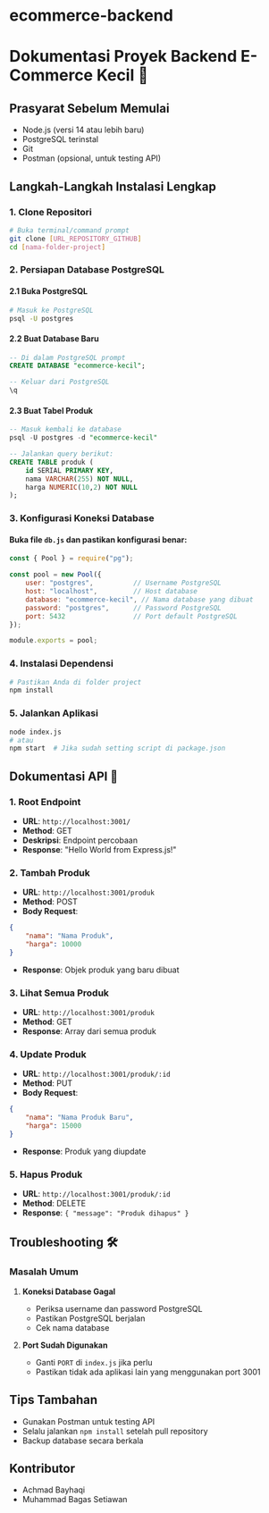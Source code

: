 # ecommerce-backend
# Dokumentasi Proyek Backend E-Commerce Kecil 🚀

## Prasyarat Sebelum Memulai
- Node.js (versi 14 atau lebih baru)
- PostgreSQL terinstal
- Git
- Postman (opsional, untuk testing API)

## Langkah-Langkah Instalasi Lengkap

### 1. Clone Repositori
```bash
# Buka terminal/command prompt
git clone [URL_REPOSITORY_GITHUB]
cd [nama-folder-project]
```

### 2. Persiapan Database PostgreSQL
#### 2.1 Buka PostgreSQL
```bash
# Masuk ke PostgreSQL
psql -U postgres
```

#### 2.2 Buat Database Baru
```sql
-- Di dalam PostgreSQL prompt
CREATE DATABASE "ecommerce-kecil";

-- Keluar dari PostgreSQL
\q
```

#### 2.3 Buat Tabel Produk
```sql
-- Masuk kembali ke database
psql -U postgres -d "ecommerce-kecil"

-- Jalankan query berikut:
CREATE TABLE produk (
    id SERIAL PRIMARY KEY,
    nama VARCHAR(255) NOT NULL,
    harga NUMERIC(10,2) NOT NULL
);
```

### 3. Konfigurasi Koneksi Database
#### Buka file `db.js` dan pastikan konfigurasi benar:
```javascript
const { Pool } = require("pg");

const pool = new Pool({
    user: "postgres",          // Username PostgreSQL
    host: "localhost",         // Host database
    database: "ecommerce-kecil", // Nama database yang dibuat
    password: "postgres",      // Password PostgreSQL
    port: 5432                 // Port default PostgreSQL
});

module.exports = pool;
```

### 4. Instalasi Dependensi
```bash
# Pastikan Anda di folder project
npm install
```

### 5. Jalankan Aplikasi
```bash
node index.js
# atau
npm start  # Jika sudah setting script di package.json
```

## Dokumentasi API 📡

### 1. Root Endpoint
- **URL**: `http://localhost:3001/`
- **Method**: GET
- **Deskripsi**: Endpoint percobaan
- **Response**: "Hello World from Express.js!"

### 2. Tambah Produk
- **URL**: `http://localhost:3001/produk`
- **Method**: POST
- **Body Request**:
```json
{
    "nama": "Nama Produk",
    "harga": 10000
}
```
- **Response**: Objek produk yang baru dibuat

### 3. Lihat Semua Produk
- **URL**: `http://localhost:3001/produk`
- **Method**: GET
- **Response**: Array dari semua produk

### 4. Update Produk
- **URL**: `http://localhost:3001/produk/:id`
- **Method**: PUT
- **Body Request**:
```json
{
    "nama": "Nama Produk Baru",
    "harga": 15000
}
```
- **Response**: Produk yang diupdate

### 5. Hapus Produk
- **URL**: `http://localhost:3001/produk/:id`
- **Method**: DELETE
- **Response**: `{ "message": "Produk dihapus" }`

## Troubleshooting 🛠️

### Masalah Umum
1. **Koneksi Database Gagal**
   - Periksa username dan password PostgreSQL
   - Pastikan PostgreSQL berjalan
   - Cek nama database

2. **Port Sudah Digunakan**
   - Ganti `PORT` di `index.js` jika perlu
   - Pastikan tidak ada aplikasi lain yang menggunakan port 3001

## Tips Tambahan
- Gunakan Postman untuk testing API
- Selalu jalankan `npm install` setelah pull repository
- Backup database secara berkala

## Kontributor
- Achmad Bayhaqi
- Muhammad Bagas Setiawan